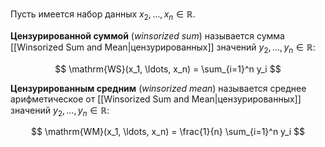 
Пусть имеется набор данных $x_2, \dots, x_n \in \mathbb{R}$. 

**Цензурированной суммой** (*winsorized sum*) называется сумма [[Winsorized Sum and Mean|цензурированных]] значений $y_2, \dots, y_n \in \mathbb{R}$:

$$
\mathrm{WS}(x_1, \ldots, x_n) = \sum_{i=1}^n y_i
$$

**Цензурированным средним** (*winsorized mean*) называется среднее арифметическое от [[Winsorized Sum and Mean|цензурированных]] значений $y_2, \dots, y_n \in \mathbb{R}$:

$$
\mathrm{WM}(x_1, \ldots, x_n) = \frac{1}{n} \sum_{i=1}^n y_i
$$
